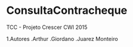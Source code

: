 # ConsultaContracheque
TCC - Projeto Crescer CWI 2015

  1.Autores
    .Arthur
    .Giordano
    .Juarez Monteiro
